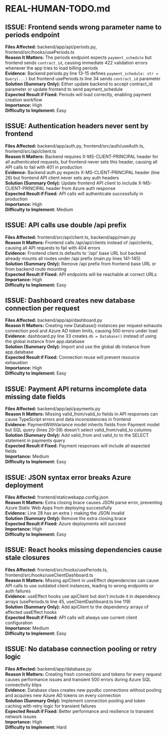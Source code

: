 # REAL-HUMAN-TODO.md

## ISSUE: Frontend sends wrong parameter name to periods endpoint
**Files Affected:** backend/app/api/periods.py, frontend/src/hooks/usePeriods.ts  
**Reason It Matters:** The periods endpoint expects `payment_schedule` but frontend sends `contract_id`, causing immediate 422 validation errors whenever the app tries to load billing periods  
**Evidence:** Backend periods.py line 13-15 defines `payment_schedule: str = Query(...)` but frontend usePeriods.ts line 34 sends `contract_id` parameter  
**Solution (Summary Only):** Either update backend to accept contract_id parameter or update frontend to send payment_schedule  
**Expected Result if Fixed:** Periods will load correctly, enabling payment creation workflow  
**Importance:** High  
**Difficulty to Implement:** Easy  

## ISSUE: Authentication headers never sent by frontend
**Files Affected:** backend/app/auth.py, frontend/src/auth/useAuth.ts, frontend/src/api/client.ts  
**Reason It Matters:** Backend requires X-MS-CLIENT-PRINCIPAL header for all authenticated requests, but frontend never sets this header, causing all API calls to fail with 401 in production  
**Evidence:** Backend auth.py expects X-MS-CLIENT-PRINCIPAL header (line 26) but frontend API client never sets any auth headers  
**Solution (Summary Only):** Update frontend API client to include X-MS-CLIENT-PRINCIPAL header from Azure auth response  
**Expected Result if Fixed:** API calls will authenticate successfully in production  
**Importance:** High  
**Difficulty to Implement:** Medium  

## ISSUE: API calls use double /api prefix
**Files Affected:** frontend/src/api/client.ts, backend/app/main.py  
**Reason It Matters:** Frontend calls /api/api/clients instead of /api/clients, causing all API requests to fail with 404 errors  
**Evidence:** Frontend client.ts defaults to '/api' base URL but backend already mounts all routes under /api prefix (main.py lines 141-145)  
**Solution (Summary Only):** Remove /api prefix from frontend base URL or from backend route mounting  
**Expected Result if Fixed:** API endpoints will be reachable at correct URLs  
**Importance:** High  
**Difficulty to Implement:** Easy  

## ISSUE: Dashboard creates new database connection per request
**Files Affected:** backend/app/api/dashboard.py  
**Reason It Matters:** Creating new Database() instances per request exhausts connection pool and Azure AD token limits, causing 500 errors under load  
**Evidence:** dashboard.py line 33 creates `db = Database()` instead of using the global instance from app.database  
**Solution (Summary Only):** Import and use the global db instance from app.database  
**Expected Result if Fixed:** Connection reuse will prevent resource exhaustion  
**Importance:** High  
**Difficulty to Implement:** Easy  

## ISSUE: Payment API returns incomplete data missing date fields
**Files Affected:** backend/app/api/payments.py  
**Reason It Matters:** Missing valid_from/valid_to fields in API responses can cause TypeScript errors and data inconsistencies in frontend  
**Evidence:** PaymentWithVariance model inherits fields from Payment model but SQL query (lines 20-39) doesn't select valid_from/valid_to columns  
**Solution (Summary Only):** Add valid_from and valid_to to the SELECT statement in payments query  
**Expected Result if Fixed:** Payment responses will include all expected fields  
**Importance:** Medium  
**Difficulty to Implement:** Easy  

## ISSUE: JSON syntax error breaks Azure deployment
**Files Affected:** frontend/staticwebapp.config.json  
**Reason It Matters:** Extra closing brace causes JSON parse error, preventing Azure Static Web Apps from deploying successfully  
**Evidence:** Line 28 has an extra `}` making the JSON invalid  
**Solution (Summary Only):** Remove the extra closing brace  
**Expected Result if Fixed:** Azure deployments will succeed  
**Importance:** High  
**Difficulty to Implement:** Easy  

## ISSUE: React hooks missing dependencies cause stale closures
**Files Affected:** frontend/src/hooks/usePeriods.ts, frontend/src/hooks/useClientDashboard.ts  
**Reason It Matters:** Missing apiClient in useEffect dependencies can cause API calls to use outdated client instances, leading to wrong endpoints or auth failures  
**Evidence:** useEffect hooks use apiClient but don't include it in dependency arrays (usePeriods.ts line 45, useClientDashboard.ts line 119)  
**Solution (Summary Only):** Add apiClient to the dependency arrays of affected useEffect hooks  
**Expected Result if Fixed:** API calls will always use current client configuration  
**Importance:** Medium  
**Difficulty to Implement:** Easy  

## ISSUE: No database connection pooling or retry logic
**Files Affected:** backend/app/database.py  
**Reason It Matters:** Creating fresh connections and tokens for every request causes performance issues and transient 500 errors during Azure SQL connectivity blips  
**Evidence:** Database class creates new pyodbc connections without pooling and acquires new Azure AD tokens on every connection  
**Solution (Summary Only):** Implement connection pooling and token caching with retry logic for transient failures  
**Expected Result if Fixed:** Better performance and resilience to transient network issues  
**Importance:** High  
**Difficulty to Implement:** Hard